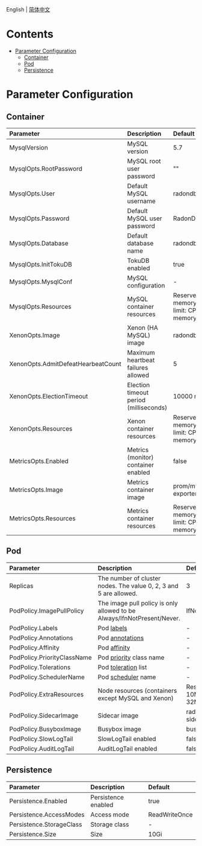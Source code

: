 English | [简体中文](../zh-cn/config_para.md)

Contents
=============

   * [Parameter Configuration](#parameter-configuration)
      * [Container](#Container)
      * [Pod](#pod)
      * [Persistence](#Persistence)

# Parameter Configuration

## Container

| Parameter                               | Description                        | Default                                                      |
| :--------------------------------- | :-------------------------- | :---------------------------------------------------------- |
| MysqlVersion                       | MySQL version                | 5.7                                                         |
| MysqlOpts.RootPassword             | MySQL root user password         | ""                                                          |
| MysqlOpts.User                     | Default MySQL username   | radondb_usr                                                 |
| MysqlOpts.Password                 | Default MySQL user password   | RadonDB@123                                                 |
| MysqlOpts.Database                 | Default database name | radondb                                                     |
| MysqlOpts.InitTokuDB               | TokuDB enabled              | true                                                        |
| MysqlOpts.MysqlConf                | MySQL configuration                  | -                                                           |
| MysqlOpts.Resources                | MySQL container resources              | Reserve: CPU 100M, memory 256Mi; </br> limit: CPU 500M, memory 1Gi  |
| XenonOpts.Image                    | Xenon (HA MySQL) image       | radondb/xenon:v2.2.1                                   |
| XenonOpts.AdmitDefeatHearbeatCount | Maximum heartbeat failures allowed  | 5                                                           |
| XenonOpts.ElectionTimeout          | Election timeout period (milliseconds)    | 10000 ms                                                     |
| XenonOpts.Resources                | Xenon container resources              | Reserve: CPU 50M, memory 128Mi; </br> limit: CPU 100M, memory 256Mi |
| MetricsOpts.Enabled                | Metrics (monitor) container enabled  | false                                                       |
| MetricsOpts.Image                  | Metrics container image        | prom/mysqld-exporter:v0.12.1                                |
| MetricsOpts.Resources              | Metrics container resources            | Reserve: CPU 10M, memory 32Mi; </br>limit: CPU 100M, memory 128Mi |

## Pod

| Parameter                        | Description                                             | Default                    |
| :-------------------------- | :----------------------------------------------- | :------------------------ |
| Replicas                    | The number of cluster nodes. The value 0, 2, 3 and 5 are allowed.                   | 3                         |
| PodPolicy.ImagePullPolicy   | The image pull policy is only allowed to be Always/IfnNotPresent/Never. | IfNotPresent              |
| PodPolicy.Labels            | Pod [labels](https://kubernetes.io/docs/concepts/overview/working-with-objects/labels/)                         | -                         |
| PodPolicy.Annotations       | Pod [annotations](https://kubernetes.io/docs/concepts/overview/working-with-objects/annotations/)                         | -                         |
| PodPolicy.Affinity          | Pod [affinity](https://kubernetes.io/docs/concepts/scheduling-eviction/assign-pod-node/)                     | -                         |
| PodPolicy.PriorityClassName | Pod [priority](https://kubernetes.io/docs/concepts/scheduling-eviction/pod-priority-preemption/) class name             | -                         |
| PodPolicy.Tolerations       | Pod [toleration](https://kubernetes.io/docs/concepts/scheduling-eviction/taint-and-toleration/) list               | -                         |
| PodPolicy.SchedulerName     | Pod [scheduler](https://kubernetes.io/docs/concepts/scheduling-eviction/kube-scheduler/) name                 | -                         |
| PodPolicy.ExtraResources    | Node resources (containers except MySQL and Xenon)     | Reserve: CPU 10M, memory 32Mi  |
| PodPolicy.SidecarImage      | Sidecar image                                     | radondb/mysql-sidecar:latest |
| PodPolicy.BusyboxImage      | Busybox image                                     | busybox:1.32              |
| PodPolicy.SlowLogTail       | SlowLogTail enabled                               | false                     |
| PodPolicy.AuditLogTail      | AuditLogTail enabled                             | false                     |

## Persistence

| Parameter                     | Description           | Default        |
| :----------------------- | :------------- | :------------ |
| Persistence.Enabled      | Persistence enabled | true          |
| Persistence.AccessModes  | Access mode | ReadWriteOnce |
| Persistence.StorageClass | Storage class     | -             |
| Persistence.Size         | Size     | 10Gi          |
